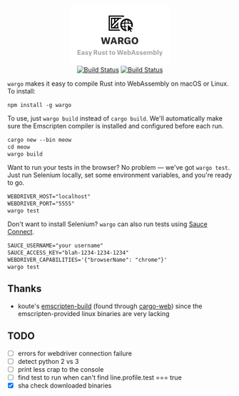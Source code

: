 <p align="center">
  <img src="https://raw.githubusercontent.com/lord/img/master/logo-wargo.png" alt="wargo: Easy Rust to Webassembly" width="226">
  <br>
  <a href="https://travis-ci.org/lord/wargo"><img src="https://travis-ci.org/lord/wargo.svg?branch=master" alt="Build Status"></a>
  <a href="https://www.npmjs.com/package/wargo"><img src="https://img.shields.io/npm/v/wargo.svg" alt="Build Status"></a>
</p>

`wargo` makes it easy to compile Rust into WebAssembly on macOS or Linux. To install:

    npm install -g wargo

To use, just `wargo build` instead of `cargo build`. We'll automatically make sure the Emscripten compiler is installed and configured before each run.

    cargo new --bin meow
    cd meow
    wargo build

Want to run your tests in the browser? No problem — we've got `wargo test`. Just run Selenium locally, set some environment variables, and you're ready to go.

    WEBDRIVER_HOST="localhost"
    WEBDRIVER_PORT="5555"
    wargo test

Don't want to install Selenium? `wargo` can also run tests using [Sauce Connect](https://wiki.saucelabs.com/display/DOCS/Sauce+Connect+Proxy).

    SAUCE_USERNAME="your username"
    SAUCE_ACCESS_KEY="blah-1234-1234-1234"
    WEBDRIVER_CAPABILITIES='{"browserName": "chrome"}'
    wargo test

## Thanks

- koute's [emscripten-build](https://github.com/koute/emscripten-build) (found through [cargo-web](https://github.com/koute/cargo-web)) since the emscripten-provided linux binaries are very lacking

## TODO

- [ ] errors for webdriver connection failure
- [ ] detect python 2 vs 3
- [ ] print less crap to the console
- [ ] find test to run when can't find line.profile.test === true
- [x] sha check downloaded binaries